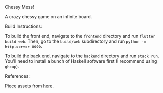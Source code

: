 Chessy Mess!

A crazy chessy game on an infinite board.

Build Instructions:

To build the front end, navigate to the ``frontend`` directory and run ``flutter build web``.
Then, go to the ``build/web`` subdirectory and run ``python -m http.server 8000``.

To build the back end, navigate to the ``backend`` directory and run ``stack run``.
You'll need to install a bunch of Haskell software first (I recommend using ``ghcup``).

References:

Piece assets from [here](https://commons.wikimedia.org/wiki/Category:SVG_chess_pieces).
